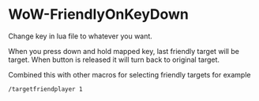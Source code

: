 # WoW-FriendlyOnKeyDown

Change key in lua file to whatever you want.

When you press down and hold mapped key, last friendly target will be target. When button is released it will turn back to original target.

Combined this with other macros for selecting friendly targets for example

```
/targetfriendplayer 1
```
